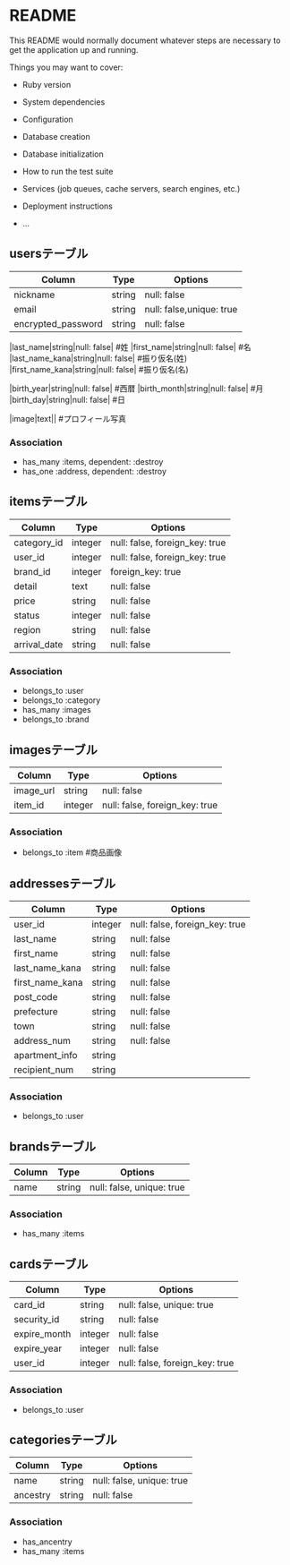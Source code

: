# README

This README would normally document whatever steps are necessary to get the
application up and running.

Things you may want to cover:

* Ruby version

* System dependencies

* Configuration

* Database creation

* Database initialization

* How to run the test suite

* Services (job queues, cache servers, search engines, etc.)

* Deployment instructions

* ...


## usersテーブル
|Column|Type|Options|
|------|----|-------|
|nickname|string|null: false|             #ニックネーム
|email|string|null: false,unique: true|
|encrypted_password|string|null: false|

|last_name|string|null: false|            #姓
|first_name|string|null: false|           #名
|last_name_kana|string|null: false|       #振り仮名(姓)
|first_name_kana|string|null: false|      #振り仮名(名)

|birth_year|string|null: false|           #西暦
|birth_month|string|null: false|          #月
|birth_day|string|null: false|            #日

|image|text||                             #プロフィール写真

### Association
- has_many :items, dependent: :destroy
- has_one :address, dependent: :destroy


## itemsテーブル
|Column|Type|Options|
|------|----|-------|
|category_id|integer|null: false, foreign_key: true|
|user_id|integer|null: false, foreign_key: true|
|brand_id|integer|foreign_key: true| 
|detail|text|null: false|          #商品説明
|price|string|null: false|         #値段
|status|integer|null: false|       #商品の状態
|region|string|null: false|        #発送元地域
|arrival_date|string|null: false|  #発送日

### Association
- belongs_to :user
- belongs_to :category
- has_many :images
- belongs_to :brand


## imagesテーブル
|Column|Type|Options|
|------|----|-------|
|image_url|string|null: false|    #商品用の写真URL
|item_id|integer|null: false, foreign_key: true|  

### Association
- belongs_to :item       #商品画像



## addressesテーブル
|Column|Type|Options|
|------|----|-------|
|user_id|integer|null: false, foreign_key: true|
|last_name|string|null: false|       #姓
|first_name|string|null: false|      #名
|last_name_kana|string|null: false|  #振り仮名(姓)
|first_name_kana|string|null: false| #振り仮名(名)
|post_code|string|null: false|       #郵便番号
|prefecture|string|null: false|      #都道府県
|town|string|null: false|            #市区町村
|address_num|string|null: false|     #番地
|apartment_info|string||             #マンション名やビル名、その部屋番号
|recipient_num|string||              #お届け先の電話番号

### Association
- belongs_to :user


## brandsテーブル
|Column|Type|Options|  
|------|----|-------|
|name|string|null: false, unique: true|  

### Association
- has_many :items


## cardsテーブル
|Column|Type|Options|  
|------|----|-------|
|card_id|string|null: false, unique: true|  
|security_id|string|null: false| 
|expire_month|integer|null: false| 
|expire_year|integer|null: false| 
|user_id|integer|null: false, foreign_key: true|  

### Association
- belongs_to :user


## categoriesテーブル
|Column|Type|Options|  
|------|----|-------|
|name|string|null: false, unique: true|  
|ancestry|string|null: false|            


### Association
- has_ancentry 
- has_many :items


